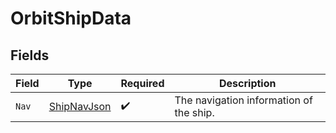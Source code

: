 # OrbitShipData


## Fields

| Field                                                 | Type                                                  | Required                                              | Description                                           |
| ----------------------------------------------------- | ----------------------------------------------------- | ----------------------------------------------------- | ----------------------------------------------------- |
| `Nav`                                                 | [ShipNavJson](../../Models/Components/ShipNavJson.md) | :heavy_check_mark:                                    | The navigation information of the ship.               |